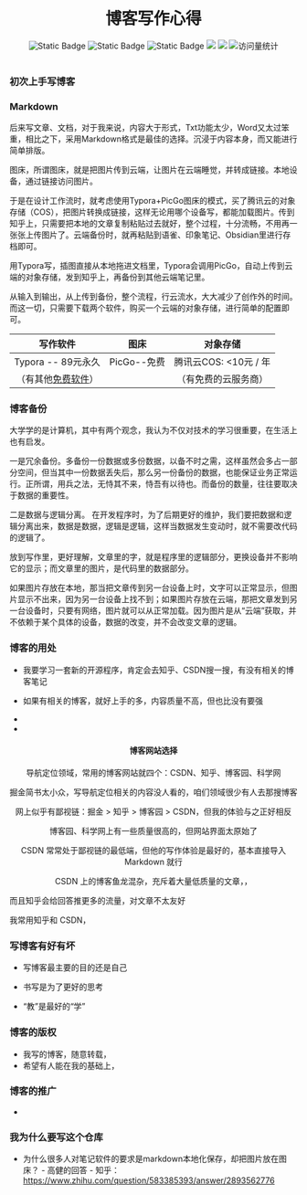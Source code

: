 <div align="center">
    <a name="Top"></a>
	<h1>博客写作心得</h1>
</div>
<div align="center">
    <img alt="Static Badge" src="https://img.shields.io/badge/QQ-1482275402-red">
    <img alt="Static Badge" src="https://img.shields.io/badge/%E5%BE%AE%E4%BF%A1-lizhengxiao99-green">
    <img alt="Static Badge" src="https://img.shields.io/badge/Email-dauger%40126.com-brown">
    <a href="https://blog.csdn.net/daoge2666/"><img src="https://img.shields.io/badge/CSDN-论坛-c32136" /></a>
    <a href="https://www.zhihu.com/people/dao-ge-92-60/"><img src="https://img.shields.io/badge/Zhihu-知乎-blue" /></a>
    <img src="https://komarev.com/ghpvc/?username=LiZhengXiao99&label=Views&color=0e75b6&style=flat" alt="访问量统计" />
</div>

<br/>

### 初次上手写博客



### Markdown



后来写文章、文档，对于我来说，内容大于形式，Txt功能太少，Word又太过笨重，相比之下，采用Markdown格式是最佳的选择。沉浸于内容本身，而又能进行简单排版。

图床，所谓图床，就是把图片传到云端，让图片在云端睡觉，并转成链接。本地设备，通过链接访问图片。

于是在设计工作流时，就考虑使用Typora+PicGo图床的模式，买了腾讯云的对象存储（COS），把图片转换成链接，这样无论用哪个设备写，都能加载图片。传到知乎上，只需要把本地的文章复制粘贴过去就好，整个过程，十分流畅，不用再一张张上传图片了。云端备份时，就再粘贴到语雀、印象笔记、Obsidian里进行存档即可。

用Typora写，插图直接从本地拖进文档里，Typora会调用PicGo，自动上传到云端的对象存储，发到知乎上，再备份到其他云端笔记里。



从输入到输出，从上传到备份，整个流程，行云流水，大大减少了创作外的时间。而这一切，只需要下载两个软件，购买一个云端的对象存储，进行简单的配置即可。

|                           写作软件                           |    图床     |       对象存储        |
| :----------------------------------------------------------: | :---------: | :-------------------: |
|                      Typora -- 89元永久                      | PicGo--免费 | 腾讯云COS: <10元 / 年 |
| （有其他[免费软件](https://www.zhihu.com/search?q=免费软件&search_source=Entity&hybrid_search_source=Entity&hybrid_search_extra={"sourceType"%3A"answer"%2C"sourceId"%3A"2893562776"})） |             | （有免费的云服务商）  |



### 博客备份

大学学的是计算机，其中有两个观念，我认为不仅对技术的学习很重要，在生活上也有启发。



一是冗余备份。多备份一份数据或多份数据，以备不时之需，这样虽然会多占一部分空间，但当其中一份数据丢失后，那么另一份备份的数据，也能保证业务正常运行。正所谓，用兵之法，无恃其不来，恃吾有以待也。而备份的数量，往往要取决于数据的重要性。



二是数据与逻辑分离。 在开发程序时，为了后期更好的维护，我们要把数据和逻辑分离出来，数据是数据，逻辑是逻辑，这样当数据发生变动时，就不需要改代码的逻辑了。



放到写作里，更好理解，文章里的字，就是程序里的逻辑部分，更换设备并不影响它的显示；而文章里的图片，是代码里的数据部分。



如果图片存放在本地，那当把文章传到另一台设备上时，文字可以正常显示，但图片显示不出来，因为另一台设备上找不到；如果图片存放在云端，那把文章发到另一台设备时，只要有网络，图片就可以从正常加载。因为图片是从“云端”获取，并不依赖于某个具体的设备，数据的改变，并不会改变文章的逻辑。





### 博客的用处

* 我要学习一套新的开源程序，肯定会去知乎、CSDN搜一搜，有没有相关的博客笔记
* 如果有相关的博客，就好上手的多，内容质量不高，但也比没有要强
* 

* 



<div align="center">
    <h4>博客网站选择</h4>
    <p>导航定位领域，常用的博客网站就四个：CSDN、知乎、博客园、科学网</p>
    <p>掘金简书太小众，写导航定位相关的内容没人看的，咱们领域很少有人去那搜博客</p>
    <p>网上似乎有鄙视链：掘金 > 知乎 > 博客园 > CSDN，但我的体验与之正好相反</p>
    <p>博客园、科学网上有一些质量很高的，但网站界面太原始了</p>
    <p>CSDN 常常处于鄙视链的最低端，但他的写作体验是最好的，基本直接导入 Markdown 就行</p>
    <p>CSDN 上的博客鱼龙混杂，充斥着大量低质量的文章，，</p>
</div>



而且知乎会给回答推更多的流量，对文章不太友好



我常用知乎和 CSDN，



### 写博客有好有坏

* 写博客最主要的目的还是自己

* 书写是为了更好的思考
* “教”是最好的“学”



### 博客的版权

* 我写的博客，随意转载，
* 希望有人能在我的基础上，



### 博客的推广

* 



### 我为什么要写这个仓库





* 为什么很多人对笔记软件的要求是markdown本地化保存，却把图片放在图床？ - 高健的回答 - 知乎：https://www.zhihu.com/question/583385393/answer/2893562776
